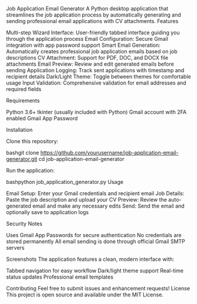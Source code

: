 Job Application Email Generator
A Python desktop application that streamlines the job application process by automatically generating and sending professional email applications with CV attachments.
Features

Multi-step Wizard Interface: User-friendly tabbed interface guiding you through the application process
Email Configuration: Secure Gmail integration with app password support
Smart Email Generation: Automatically creates professional job application emails based on job descriptions
CV Attachment: Support for PDF, DOC, and DOCX file attachments
Email Preview: Review and edit generated emails before sending
Application Logging: Track sent applications with timestamp and recipient details
Dark/Light Theme: Toggle between themes for comfortable usage
Input Validation: Comprehensive validation for email addresses and required fields

Requirements

Python 3.6+
tkinter (usually included with Python)
Gmail account with 2FA enabled
Gmail App Password

Installation

Clone this repository:

bashgit clone https://github.com/yourusername/job-application-email-generator.git
cd job-application-email-generator

Run the application:

bashpython job_application_generator.py
Usage

Email Setup: Enter your Gmail credentials and recipient email
Job Details: Paste the job description and upload your CV
Preview: Review the auto-generated email and make any necessary edits
Send: Send the email and optionally save to application logs

Security Notes

Uses Gmail App Passwords for secure authentication
No credentials are stored permanently
All email sending is done through official Gmail SMTP servers

Screenshots
The application features a clean, modern interface with:

Tabbed navigation for easy workflow
Dark/light theme support
Real-time status updates
Professional email templates

Contributing
Feel free to submit issues and enhancement requests!
License
This project is open source and available under the MIT License.
